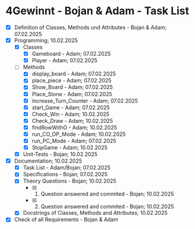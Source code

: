 # 4Gewinnt - Bojan & Adam - Task List

- [x] Definition of Classes, Methods und Attributes - Bojan & Adam; 07.02.2025
- [x] Programming; 10.02.2025
   - [x] Classes
      - [x] Gameboard - Adam; 07.02.2025
      - [x] Player - Adam; 07.02.2025
   - [ ] Methods
      - [x] display_board - Adam; 07.02.2025
      - [x] place_piece - Adam; 07.02.2025
      - [x] Show_Board - Adam; 07.02.2025
      - [x] Place_Stone - Adam; 07.02.2025
      - [x] increase_Turn_Counter - Adam; 07.02.2025
      - [x] start_Game - Adam; 07.02.2025
      - [x] Check_Win - Adam; 10.02.2025
      - [x] Check_Draw - Adam; 10.02.2025
      - [x] findRowWithO - Adam; 10.02.2025
      - [x] run_CO_OP_Mode - Adam; 10.02.2025
      - [x] run_PC_Mode - Adam; 07.02.2025
      - [x] StopGame - Adam; 10.02.2025
   - [x] Unit-Tests - Bojan; 10.02.2025
- [x] Documentation; 10.02.2025
    - [x] Task List - Adam/Bojan; 07.02.2025
    - [x] Specifications - Bojan; 07.02.2025
    - [x] Theory Questions - Bojan; 10.02.2025
       - [x] 1. Question answered and commited - Bojan; 10.02.2025
       - [x] 2. Question answered and commited - Bojan; 10.02.2025
    - [x] Docstrings of Classes, Methods and Attributes; 10.02.2025
- [x] Check of all Requirements - Bojan & Adam